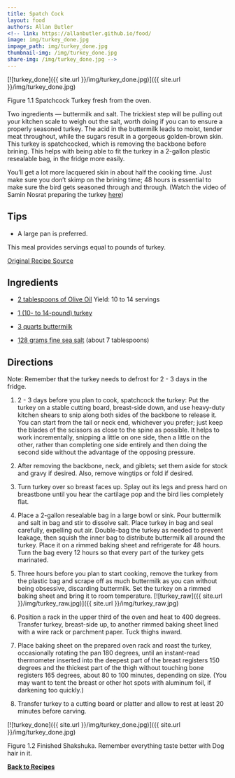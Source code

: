 ```yaml
---
title: Spatch Cock
layout: food
authors: Allan Butler
<!-- link: https://allanbutler.github.io/food/
image: img/turkey_done.jpg
impage_path: img/turkey_done.jpg
thumbnail-img: /img/turkey_done.jpg
share-img: /img/turkey_done.jpg -->
---
```


[![turkey_done]({{ site.url }}/img/turkey_done.jpg)]({{ site.url }}/img/turkey_done.jpg)

Figure 1.1 Spatchcock Turkey fresh from the oven.

Two ingredients — buttermilk and salt. The trickiest step will be pulling out your kitchen scale to weigh out the salt, worth doing if you can to ensure a properly seasoned turkey. The acid in the buttermilk leads to moist, tender meat throughout, while the sugars result in a gorgeous golden-brown skin. This turkey is spatchcocked, which is removing the backbone before brining. This helps with being able to fit the turkey in a 2-gallon plastic resealable bag, in the fridge more easily. 

You’ll get a lot more lacquered skin in about half the cooking time. Just make sure you don’t skimp on the brining time; 48 hours is essential to make sure the bird gets seasoned through and through. (Watch the video of Samin Nosrat preparing the turkey [here](https://www.youtube.com/watch?v=qVMpiPp28ls))

## Tips

* A large pan is preferred.

This meal provides servings equal to pounds of turkey.

[Original Recipe Source](https://cooking.nytimes.com/recipes/1021523-buttermilk-brined-roast-turkey)

## Ingredients

* [2 tablespoons of Olive Oil](https://www.heb.com/product-detail/h-e-b-select-ingredients-extra-virgin-olive-oil-17-oz/127074)
Yield: 10 to 14 servings

* [1 (10- to 14-pound) turkey](https://www.heb.com/product-detail/riverside-frozen-grade-a-whole-turkey-avg-11-45-lbs/374312)

* [3 quarts buttermilk](https://www.heb.com/product-detail/h-e-b-select-ingredients-low-fat-cultured-1-milkfat-buttermilk-1-qt/519748)

* [128 grams fine sea salt](https://www.heb.com/product-detail/morton-fine-sea-salt-1-1-lb/1165092)
(about 7 tablespoons)


## Directions

Note: Remember that the turkey needs to defrost for 2 - 3 days in the fridge.

1. 2 - 3 days before you plan to cook, spatchcock the turkey: Put the turkey on a stable cutting board, breast-side down, and use heavy-duty kitchen shears to snip along both sides of the backbone to release it. You can start from the tail or neck end, whichever you prefer; just keep the blades of the scissors as close to the spine as possible. It helps to work incrementally, snipping a little on one side, then a little on the other, rather than completing one side entirely and then doing the second side without the advantage of the opposing pressure.

2. After removing the backbone, neck, and giblets; set them aside for stock and gravy if desired. Also, remove wingtips or fold if desired.

3. Turn turkey over so breast faces up. Splay out its legs and press hard on breastbone until you hear the cartilage pop and the bird lies completely flat.

4. Place a 2-gallon resealable bag in a large bowl or sink. Pour buttermilk and salt in bag and stir to dissolve salt. Place turkey in bag and seal carefully, expelling out air. Double-bag the turkey as needed to prevent leakage, then squish the inner bag to distribute buttermilk all around the turkey. Place it on a rimmed baking sheet and refrigerate for 48 hours. Turn the bag every 12 hours so that every part of the turkey gets marinated.

5. Three hours before you plan to start cooking, remove the turkey from the plastic bag and scrape off as much buttermilk as you can without being obsessive, discarding buttermilk. Set the turkey on a rimmed baking sheet and bring it to room temperature.
[![turkey_raw]({{ site.url }}/img/turkey_raw.jpg)]({{ site.url }}/img/turkey_raw.jpg)

6. Position a rack in the upper third of the oven and heat to 400 degrees. Transfer turkey, breast-side up, to another rimmed baking sheet lined with a wire rack or parchment paper. Tuck thighs inward.

7. Place baking sheet on the prepared oven rack and roast the turkey, occasionally rotating the pan 180 degrees, until an instant-read thermometer inserted into the deepest part of the breast registers 150 degrees and the thickest part of the thigh without touching bone registers 165 degrees, about 80 to 100 minutes, depending on size. (You may want to tent the breast or other hot spots with aluminum foil, if darkening too quickly.)

8. Transfer turkey to a cutting board or platter and allow to rest at least 20 minutes before carving.

[![turkey_done]({{ site.url }}/img/turkey_done.jpg)]({{ site.url }}/img/turkey_done.jpg)

Figure 1.2 Finished Shakshuka. Remember everything taste better with Dog hair in it.

[**Back to Recipes**]({{page.link}})
